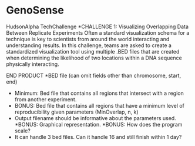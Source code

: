 # GenoSense
HudsonAlpha TechChallenge
*CHALLENGE 1: Visualizing Overlapping Data Between Replicate Experiments
Often a standard visualization schema for a technique is key to scientists from around the world interacting and understanding results. In this challenge, teams are asked to create a standardized visualization tool using multiple .BED files that are created when determining the likelihood of two locations within a DNA sequence physically interacting.

END PRODUCT
*BED file (can omit fields other than chromosome, start, end)
- Minimum: Bed file that contains all regions that intersect with a region from another experiment.
- BONUS: Bed file that contains all regions that have a minimum level of reproducibility given parameters (MinOverlap, n, k)
- Output filename should be informative about the parameters used.
*BONUS:  Graphical representation.
*BONUS: How does the program scale?
- It can handle 3 bed files.  Can it handle 16 and still finish within 1 day?
